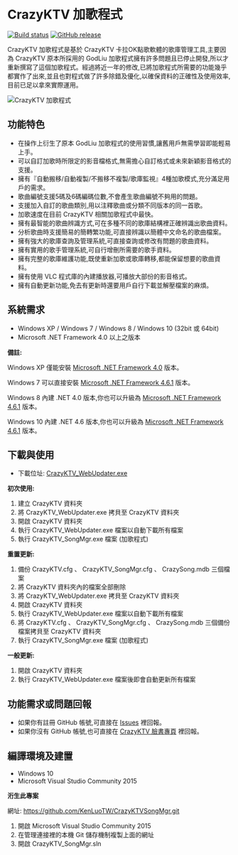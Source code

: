 # CrazyKTV 加歌程式

[![Build status](https://ci.appveyor.com/api/projects/status/2xe034095a5c4b1y?svg=true)](https://ci.appveyor.com/project/KenLuoTW/songmgr)
[![GitHub release](https://img.shields.io/github/release/CrazyKTV/SongMgr.svg)](https://github.com/CrazyKTV/SongMgr/releases)

CrazyKTV 加歌程式是基於 CrazyKTV 卡拉OK點歌軟體的歌庫管理工具,主要因為 CrazyKTV 原本所採用的 GodLiu 加歌程式擁有許多問題且已停止開發,所以才重新撰寫了這個加歌程式。經過將近一年的修改,已將加歌程式所需要的功能幾乎都實作了出來,並且也對程式做了許多除錯及優化,以確保資料的正確性及使用效率,目前已足以拿來實際運用。

![CrazyKTV 加歌程式](https://raw.githubusercontent.com/wiki/KenLuoTW/CrazyKTVSongMgr/images/CrazyKTV_SongMgr01.png)

## 功能特色
* 在操作上衍生了原本 GodLiu 加歌程式的使用習慣,讓舊用戶無需學習即能輕易上手。
* 可以自訂加歌時所限定的影音檔格式,無需擔心自訂格式或未來新穎影音格式的支援。
* 擁有『自動搬移/自動複製/不搬移不複製/歌庫監視』4種加歌模式,充分滿足用戶的需求。
* 歌曲編號支援5碼及6碼編碼位數,不會產生歌曲編號不夠用的問題。
* 支援加入自訂的歌曲類別,用以注釋歌曲或分類不同版本的同一首歌。
* 加歌速度在目前 CrazyKTV 相關加歌程式中最快。
* 擁有最智能的歌曲辨識方式,可在多種不同的歌庫結構裡正確辨識出歌曲資料。
* 分析歌曲時支援簡易的簡轉繁功能,可直接辨識以簡體中文命名的歌曲檔案。
* 擁有強大的歌庫查詢及管理系統,可直接查詢或修改有問題的歌曲資料。
* 擁有實用的歌手管理系統,可自行增刪所需要的歌手資料。
* 擁有完整的歌庫維護功能,既使重新加歌或歌庫轉移,都能保留想要的歌曲資料。
* 擁有使用 VLC 程式庫的內建播放器,可播放大部份的影音格式。
* 擁有自動更新功能,免去有更新時還要用戶自行下載並解壓檔案的麻煩。

## 系統需求
* Windows XP / Windows 7 / Windows 8 / Windows 10 (32bit 或 64bit)
* Microsoft .NET Framework 4.0 以上之版本

**備註:**

Windows XP 僅能安裝 [Microsoft .NET Framework 4.0](http://www.microsoft.com/zh-tw/download/details.aspx?id=17851) 版本。

Windows 7 可以直接安裝 [Microsoft .NET Framework 4.6.1](https://www.microsoft.com/zh-TW/download/details.aspx?id=49981) 版本。

Windows 8 內建 .NET 4.0 版本,你也可以升級為 [Microsoft .NET Framework 4.6.1](https://www.microsoft.com/zh-TW/download/details.aspx?id=49981) 版本。

Windows 10 內建 .NET 4.6 版本,你也可以升級為 [Microsoft .NET Framework 4.6.1](https://www.microsoft.com/zh-TW/download/details.aspx?id=49981) 版本。

## 下載與使用
* 下載位址: [CrazyKTV_WebUpdater.exe](https://github.com/CrazyKTV/WebUpdater/raw/master/CrazyKTV_WebUpdater/UpdateFile/CrazyKTV_WebUpdater.exe)

**初次使用:**

1. 建立 CrazyKTV 資料夾
2. 將 CrazyKTV_WebUpdater.exe 拷貝至 CrazyKTV 資料夾
3. 開啟 CrazyKTV 資料夾
4. 執行 CrazyKTV_WebUpdater.exe 檔案以自動下載所有檔案
5. 執行 CrazyKTV_SongMgr.exe 檔案 (加歌程式)

**重置更新:**

1. 備份 CrazyKTV.cfg 、 CrazyKTV_SongMgr.cfg 、 CrazySong.mdb 三個檔案
2. 將 CrazyKTV 資料夾內的檔案全部刪除
3. 將 CrazyKTV_WebUpdater.exe 拷貝至 CrazyKTV 資料夾
4. 開啟 CrazyKTV 資料夾
5. 執行 CrazyKTV_WebUpdater.exe 檔案以自動下載所有檔案
6. 將 CrazyKTV.cfg 、 CrazyKTV_SongMgr.cfg 、 CrazySong.mdb 三個備份檔案拷貝至 CrazyKTV 資料夾
7. 執行 CrazyKTV_SongMgr.exe 檔案 (加歌程式)

**一般更新:**

1. 開啟 CrazyKTV 資料夾
2. 執行 CrazyKTV_WebUpdater.exe 檔案後即會自動更新所有檔案

## 功能需求或問題回報
* 如果你有註冊 GitHub 帳號,可直接在 [Issues](https://github.com/KenLuoTW/CrazyKTVSongMgr/issues) 裡回報。
* 如果你沒有 GitHub 帳號,也可直接在 [CrazyKTV 臉書專頁](https://www.facebook.com/NewCrazyKTV) 裡回報。

## 編譯環境及建置
* Windows 10
* Microsoft Visual Studio Community 2015

**洐生此專案**

網址: https://github.com/KenLuoTW/CrazyKTVSongMgr.git

1. 開啟 Microsoft Visual Studio Community 2015
2. 在管理連接裡的本機 Git 儲存機制複製上面的網址
3. 開啟 CrazyKTV_SongMgr.sln

